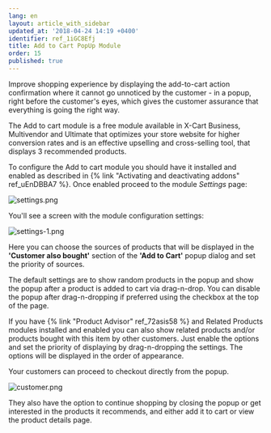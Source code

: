 ```yaml
---
lang: en
layout: article_with_sidebar
updated_at: '2018-04-24 14:19 +0400'
identifier: ref_1iGC8Efj
title: Add to Cart PopUp Module
order: 15
published: true
---
```

Improve shopping experience by displaying the add-to-cart action confirmation where it cannot go unnoticed by the customer - in a popup, right before the customer's eyes, which gives the customer assurance that everything is going the right way.

The Add to cart module is a free module available in X-Cart Business, Multivendor and Ultimate that optimizes your store website for higher conversion rates and is an effective upselling and cross-selling tool, that displays 3 recommended products.

To configure the Add to cart module you should have it installed and enabled as described in {% link "Activating and deactivating addons" ref_uEnDBBA7 %}. Once enabled proceed to the module _Settings_ page:

![settings.png]({{site.baseurl}}/attachments/ref_1iGC8Efj/settings.png)

You'll see a screen with the module configuration settings:

![settings-1.png]({{site.baseurl}}/attachments/ref_1iGC8Efj/settings-1.png)

Here you can choose the sources of products that will be displayed in the **'Customer also bought'** section of the **'Add to Cart'** popup dialog and set the priority of sources.

The default settings are to show random products in the popup and show the popup after a product is added to cart via drag-n-drop. You can disable the popup after drag-n-dropping if preferred using the checkbox at the top of the page. 

If you have {% link "Product Advisor" ref_72asis58 %} and Related Products modules installed and enabled you can also show related products and/or products bought with this item by other customers. Just enable the options and set the priority of displaying by drag-n-dropping the settings. The options will be displayed in the order of appearance.

Your customers can proceed to checkout directly from the popup. 

![customer.png]({{site.baseurl}}/attachments/ref_1iGC8Efj/customer.png)

They also have the option to continue shopping by closing the popup or get interested in the products it recommends, and either add it to cart or view the product details page.
